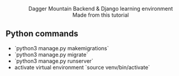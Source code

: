 <p align="center">
    Dagger Mountain Backend & Django learning environment
    <br>
    Made from <a source='https://www.youtube.com/watch?v=UqSJCVePEWU'>this tutorial</a>
</p>

## Python commands
<ul>
    <li>`python3 manage.py makemigrations`</li>
    <li>`python3 manage.py migrate`</li>
    <li>`python3 manage.py runserver`</li>
    <li>activate virtual environment `source venv/bin/activate`</li>
</ul>